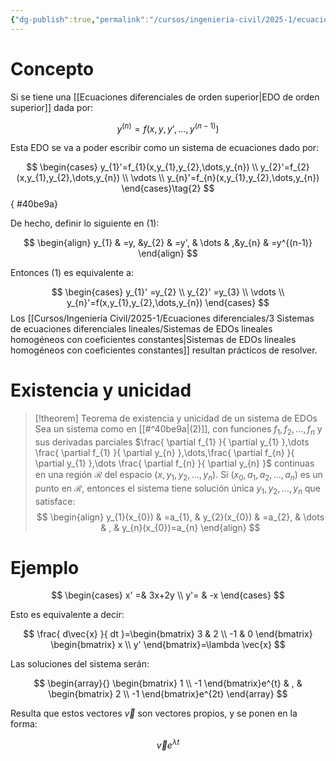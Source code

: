 ```yaml
---
{"dg-publish":true,"permalink":"/cursos/ingenieria-civil/2025-1/ecuaciones-diferenciales/3-sistemas-de-ecuaciones-diferenciales-lineales/sistemas-de-ed-os/","tags":["ExMAT1640"]}
---
```


# Concepto

Si se tiene una [[Ecuaciones diferenciales de orden superior\|EDO de orden superior]] dada por:

$$
y^{(n)}=f(x,y,y',\dots,y^{(n-1)}) \tag{1}
$$

Esta EDO se va a poder escribir como un sistema de ecuaciones dado por:

$$
\begin{cases}
y_{1}'=f_{1}(x,y_{1},y_{2},\dots,y_{n}) \\
y_{2}'=f_{2}(x,y_{1},y_{2},\dots,y_{n}) \\
\vdots \\
y_{n}'=f_{n}(x,y_{1},y_{2},\dots,y_{n})
\end{cases}\tag{2}
$$
{ #40be9a}


De hecho, definir lo siguiente en (1):

$$
\begin{align}
y_{1} & =y, &y_{2} & =y', & \dots &  ,&y_{n} & =y^{(n-1)}  
\end{align}
$$

Entonces (1) es equivalente a:

$$
\begin{cases}
y_{1}' =y_{2} \\
y_{2}' =y_{3} \\
\vdots \\
y_{n}'=f(x,y_{1},y_{2},\dots,y_{n})
\end{cases}
$$
Los [[Cursos/Ingeniería Civil/2025-1/Ecuaciones diferenciales/3 Sistemas de ecuaciones diferenciales lineales/Sistemas de EDOs lineales homogéneos con coeficientes constantes\|Sistemas de EDOs lineales homogéneos con coeficientes constantes]] resultan prácticos de resolver.

# Existencia y unicidad

> [!theorem] Teorema de existencia y unicidad de un sistema de EDOs
> Sea un sistema como en [[#^40be9a|(2)]], con funciones $f_{1},f_{2},\dots,f_{n}$ y sus derivadas parciales $\frac{ \partial f_{1} }{ \partial y_{1} },\dots \frac{ \partial f_{1} }{ \partial y_{n} },\dots,\frac{ \partial f_{n} }{ \partial y_{1} },\dots \frac{ \partial f_{n} }{ \partial y_{n} }$ continuas en una región $\mathcal{R}$ del espacio $(x,y_{1},y_{2},\dots,y_{n})$. Si $(x_{0},a_{1},a_{2},\dots,a_{n})$ es un punto en $\mathcal{R}$, entonces el sistema tiene solución única $y_{1},y_{2},\dots,y_{n}$ que satisface:
> $$
> \begin{align}
> y_{1}(x_{0}) & =a_{1}, & y_{2}(x_{0}) & =a_{2}, & \dots & , & y_{n}(x_{0})=a_{n}
> \end{align}
> $$


# Ejemplo
$$
\begin{cases}
x' =& 3x+2y \\
y'= & -x
\end{cases}
$$

Esto es equivalente a decir:

$$
\frac{ d\vec{x} }{ dt }=\begin{bmatrix}
3 & 2 \\
-1 & 0
\end{bmatrix} \begin{bmatrix}
x \\
y'
\end{bmatrix}=\lambda \vec{x}
$$

Las soluciones del sistema serán:

$$
\begin{array}{}
\begin{bmatrix}
1 \\
-1 
\end{bmatrix}e^{t} & , & \begin{bmatrix}
2 \\
-1
\end{bmatrix}e^{2t}
\end{array}
$$

Resulta que estos vectores $\vec{v}$ son vectores propios, y se ponen en la forma:

$$
\vec{v}e^{\lambda t}
$$
